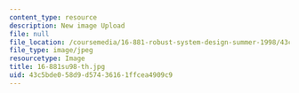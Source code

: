 ```yaml
---
content_type: resource
description: New image Upload
file: null
file_location: /coursemedia/16-881-robust-system-design-summer-1998/43c5bde058d9d57436161ffcea4909c9_16-881su98-th.jpg
file_type: image/jpeg
resourcetype: Image
title: 16-881su98-th.jpg
uid: 43c5bde0-58d9-d574-3616-1ffcea4909c9
---
```

